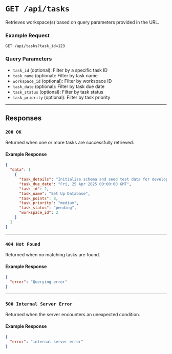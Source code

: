 # `GET /api/tasks`

Retrieves workspace(s) based on query parameters provided in the URL.

### Example Request
```
GET /api/tasks?task_id=123
```

### Query Parameters
- `task_id` (optional): Filter by a specific task ID  
- `task_name` (optional): Filter by task name  
- `workspace_id` (optional): Filter by workspace ID 
- `task_date` (optional): Filter by task due date
- `task_status` (optional): Filter by task status
- `task_priority` (optional): Filter by task priority

---

## Responses

### `200 OK`
Returned when one or more tasks are successfully retrieved.

#### Example Response
```json
{
  "data": [
    {
      "task_details": "Initialize schema and seed test data for development.",
      "task_due_date": "Fri, 25 Apr 2025 00:00:00 GMT",
      "task_id": 2,
      "task_name": "Set Up Database",
      "task_points": 8,
      "task_priority": "medium",
      "task_status": "pending",
      "workspace_id": 2
    }
  ]
}
```

---

### `404 Not Found`
Returned when no matching tasks are found.

#### Example Response
```json
{
  "error": "Querying error"
}
```

---

### `500 Internal Server Error`
Returned when the server encounters an unexpected condition.

#### Example Response
```json
{
  "error": "internal server error"
}
```